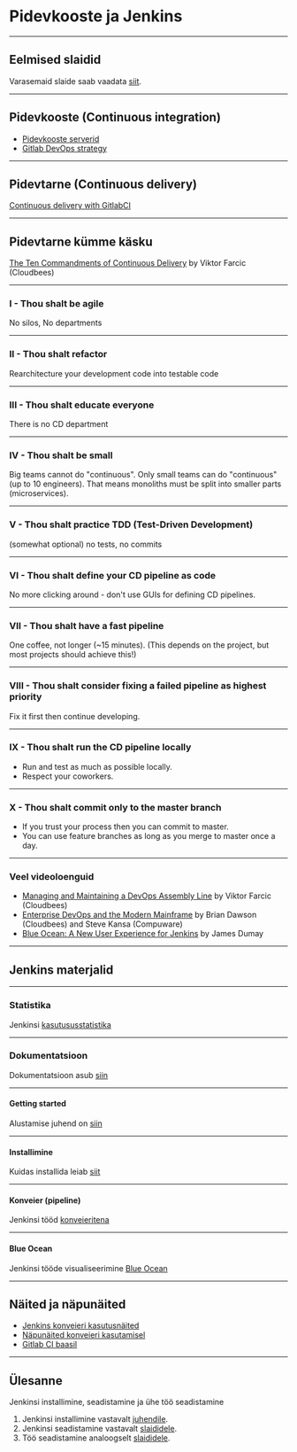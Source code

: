 # Pidevkooste ja Jenkins

---

## Eelmised slaidid
Varasemaid slaide saab vaadata [siit](http://dijkstra.cs.ttu.ee/~gert/jenkins/).

---

## Pidevkooste (Continuous integration)
* [Pidevkooste serverid](https://www.slant.co/topics/799/~best-continuous-integration-tools)
* [Gitlab DevOps strategy](https://about.gitlab.com/2017/10/04/devops-strategy/)

---

## Pidevtarne (Continuous delivery)
[Continuous delivery with GitlabCI](http://blog.kontena.io/continuous-delivery-with-gitlabci/)

---

## Pidevtarne kümme käsku
[The Ten Commandments of Continuous Delivery](https://www.youtube.com/watch?v=fD3P51Yv6so) by Viktor Farcic (Cloudbees)

---

### I - Thou shalt be agile
No silos, No departments

---

### II - Thou shalt refactor
Rearchitecture your development code into testable code

---

### III - Thou shalt educate everyone
There is no CD department

---

### IV - Thou shalt be small
Big teams cannot do "continuous". Only small teams can do "continuous" (up to 10 engineers).
That means monoliths must be split into smaller parts (microservices).

---

### V - Thou shalt practice TDD (Test-Driven Development)
(somewhat optional) no tests, no commits

---

### VI - Thou shalt define your CD pipeline as code
No more clicking around - don't use GUIs for defining CD pipelines.

---

### VII - Thou shalt have a fast pipeline
One coffee, not longer (~15 minutes).
(This depends on the project, but most projects should achieve this!)

---

### VIII - Thou shalt consider fixing a failed pipeline as highest priority
Fix it first then continue developing.

---

### IX - Thou shalt run the CD pipeline locally
* Run and test as much as possible locally.
* Respect your coworkers.

---

### X - Thou shalt commit only to the master branch
* If you trust your process then you can commit to master.
* You can use feature branches as long as you merge to master once a day.

---

### Veel videoloenguid
* [Managing and Maintaining a DevOps Assembly Line](https://www.youtube.com/watch?v=BJOkB-AUyOo) by Viktor Farcic (Cloudbees)
* [Enterprise DevOps and the Modern Mainframe](https://www.youtube.com/watch?v=mfaUG3Dbk5I) by Brian Dawson (Cloudbees) and Steve Kansa (Compuware)
* [Blue Ocean: A New User Experience for Jenkins](https://www.youtube.com/watch?v=mn61VFdScuk) by James Dumay

---

## Jenkins materjalid

---

### Statistika
Jenkinsi [kasutususstatistika](http://stats.jenkins.io/)

---

### Dokumentatsioon
Dokumentatsioon asub [siin](https://jenkins.io/doc/)

---

#### Getting started
Alustamise juhend on [siin](https://jenkins.io/doc/book/getting-started/)

---

#### Installimine
Kuidas installida leiab [siit](https://jenkins.io/doc/book/installing)

---

#### Konveier (pipeline)
Jenkinsi tööd [konveieritena](https://jenkins.io/doc/book/pipeline/)

---

#### Blue Ocean
Jenkinsi tööde visualiseerimine [Blue Ocean](https://jenkins.io/doc/book/blueocean/getting-started/)

---

## Näited ja näpunäited
* [Jenkins konveieri kasutusnäited](https://jenkins.io/doc/pipeline/examples/)
* [Näpunäited konveieri kasutamisel](https://www.cloudbees.com/blog/top-10-best-practices-jenkins-pipeline-plugin)
* [Gitlab CI baasil](https://docs.gitlab.com/ee/ci/examples/README.html)

---

## Ülesanne

Jenkinsi installimine, seadistamine ja ühe töö seadistamine

1. Jenkinsi installimine vastavalt [juhendile](https://jenkins.io/doc/book/installing).
2. Jenkinsi seadistamine vastavalt [slaididele](http://dijkstra.cs.ttu.ee/~gert/jenkins/).
3. Töö seadistamine analoogselt [slaididele](http://dijkstra.cs.ttu.ee/~gert/jenkins/).

